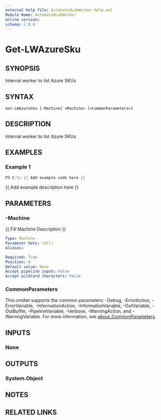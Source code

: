 ```yaml
---
external help file: AutomatedLabWorker-help.xml
Module Name: AutomatedLabWorker
online version:
schema: 2.0.0
---
```


# Get-LWAzureSku

## SYNOPSIS
Internal worker to list Azure SKUs

## SYNTAX

```
Get-LWAzureSku [-Machine] <Machine> [<CommonParameters>]
```

## DESCRIPTION
Internal worker to list Azure SKUs

## EXAMPLES

### Example 1
```powershell
PS C:\> {{ Add example code here }}
```

{{ Add example description here }}

## PARAMETERS

### -Machine
{{ Fill Machine Description }}

```yaml
Type: Machine
Parameter Sets: (All)
Aliases:

Required: True
Position: 0
Default value: None
Accept pipeline input: False
Accept wildcard characters: False
```

### CommonParameters
This cmdlet supports the common parameters: -Debug, -ErrorAction, -ErrorVariable, -InformationAction, -InformationVariable, -OutVariable, -OutBuffer, -PipelineVariable, -Verbose, -WarningAction, and -WarningVariable. For more information, see [about_CommonParameters](http://go.microsoft.com/fwlink/?LinkID=113216).

## INPUTS

### None

## OUTPUTS

### System.Object
## NOTES

## RELATED LINKS
